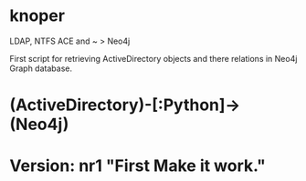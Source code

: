 # knoper
LDAP, NTFS ACE and ~ > Neo4j

First script for retrieving ActiveDirectory objects and there relations in Neo4j Graph database.

# (ActiveDirectory)-[:Python]->(Neo4j) 

# Version: nr1 "First Make it work."
